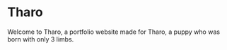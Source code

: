 <h1>Tharo</h1>
<p> Welcome to Tharo, a portfolio website made for Tharo, a puppy who was born with only 3 limbs.</p>